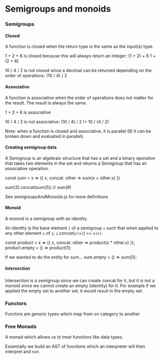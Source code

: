 # Semigroups and monoids

### Semigroups

#### Closed
A function is closed when the return type is the same as the input(s) type.

1 + 2 + 6 is closed because this will always return an integer:
(1 + 2) + 6
1 + (2 + 6)

10 / 4 / 2 is not closed since a decimal can be returned depending on the order of operations:
(10 / 4) / 2

#### Associative
A function is associative when the order of operations does not matter for the result. The result is always the same.

1 + 2 + 6 is associative

10 / 4 / 2 is not associative:
(10 / 4) / 2 != 10 / (4 / 2)

Note: when a function is closed and associative, it is parallel (IE it can be broken down and evaluated in parallel).

#### Creating semigroup data

A Semigroup is an algebraic structure that has a set and a binary operation that takes two elements in the set and returns a Semigroup that has an associative operation.

const sum = x => ({
    x,
    concat: other =>
        sum(x + other.x)
})

sum(3).concat(sum(5)) // sum(8)

See semigroupsAndMonoids.js for more definitions

#### Monoid
A monoid is a semigroup with an identity.

An identity is the base element `i` of a semigroup `s` such that when applied to any other element `x` of `s`; `i`.concat(`s(x)`) == `s(x)`.

const product = x => ({
    x,
    concat: other => product(x * other.x)
});
product.empty = () => product(1);

If we wanted to do the entity for sum...
sum.empty = () => sum(0);

##### Intersection
Intersection is a semigroup since we can create concat for it, but it is not a monoid since we cannot create an empty (identity) for it. For example if we applied the empty set to another set, it would result in the empty set.

### Functors
Functors are generic types which map from on category to another

### Free Monads
A monad which allows us to treat functions like data types.

Essentially we build an AST of functions which an interpreter will then interpret and run.
